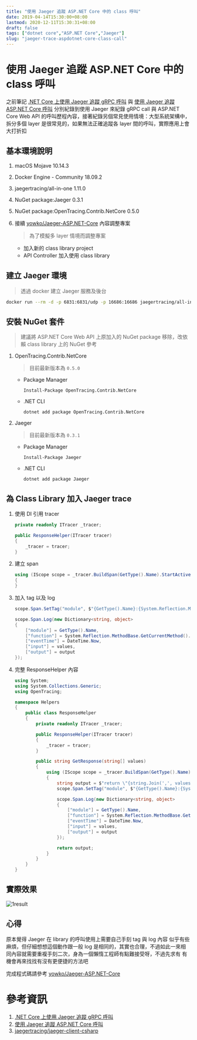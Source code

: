 ```yaml
---
title: "使用 Jaeger 追蹤 ASP.NET Core 中的 class 呼叫"
date: 2019-04-14T15:30:00+08:00
lastmod: 2020-12-11T15:30:31+08:00
draft: false
tags: ["dotnet core","ASP.NET Core","Jaeger"]
slug: "jaeger-trace-aspdotnet-core-class-call"
---
```

# 使用 Jaeger 追蹤 ASP.NET Core 中的 class 呼叫
之前筆記 [.NET Core 上使用 Jaeger 追蹤 gRPC 呼叫](/dotnet-core-jaeger-grpc/) 與 [使用 Jaeger 追蹤 ASP.NET Core 呼叫](/jaeger-trace-aspdotnet-core/) 分別紀錄到使用 Jaeger 來紀錄 gRPC call 與 ASP.NET Core Web API 的呼叫歷程內容，接著紀錄另個常見使用情境：大型系統架構中，拆分多個 layer 是很常見的，如果無法正確追蹤各 layer 間的呼叫，實際應用上會大打折扣

## 基本環境說明
1. macOS Mojave 10.14.3
2. Docker Engine - Community 18.09.2
3. jaegertracing/all-in-one 1.11.0
4. NuGet package:Jaeger 0.3.1
5. NuGet package:OpenTracing.Contrib.NetCore 0.5.0
6. 接續 [yowko/Jaeger-ASP.NET-Core](https://github.com/yowko/Jaeger-ASP.NET-Core) 內容調整專案

    > 為了模擬多 layer 情境而調整專案
    
    - 加入新的 class library project
    - API Controller 加入使用 class library 

## 建立 Jaeger 環境

> 透過 docker 建立 Jaeger 服務及後台

```bash
docker run --rm -d -p 6831:6831/udp -p 16686:16686 jaegertracing/all-in-one
```

## 安裝 NuGet 套件

> 建議將 ASP.NET Core Web API 上原加入的 NuGet package 移除，改依賴 class library 上的 NuGet 參考

1. OpenTracing.Contrib.NetCore

    > 目前最新版本為 `0.5.0`

    - Package Manager

        ```
        Install-Package OpenTracing.Contrib.NetCore
        ```

    - .NET CLI

        ```
        dotnet add package OpenTracing.Contrib.NetCore
        ```

2. Jaeger

    > 目前最新版本為 `0.3.1`

    - Package Manager
    
        ```
        Install-Package Jaeger
        ```
    
    - .NET CLI

        ```
        dotnet add package Jaeger
        ```

## 為 Class Library 加入 Jaeger trace

1. 使用 DI 引用 tracer

    ```cs
    private readonly ITracer _tracer;

    public ResponseHelper(ITracer tracer)
    {
        _tracer = tracer;
    }
    ```

2. 建立 span

    ```cs
    using (IScope scope = _tracer.BuildSpan(GetType().Name).StartActive(finishSpanOnDispose: true))
    {
    }
    ```
3. 加入 tag 以及 log

    ```cs
    scope.Span.SetTag("module", $"{GetType().Name}:{System.Reflection.MethodBase.GetCurrentMethod().Name}");

    scope.Span.Log(new Dictionary<string, object>
    {
        ["module"] = GetType().Name,
        ["function"] = System.Reflection.MethodBase.GetCurrentMethod().Name,
        ["eventTime"] = DateTime.Now,
        ["input"] = values,
        ["output"] = output
    });
    ```
4. 完整 ResponseHelper 內容

    ```cs
    using System;
    using System.Collections.Generic;
    using OpenTracing;

    namespace Helpers
    {
        public class ResponseHelper
        {
            private readonly ITracer _tracer;

            public ResponseHelper(ITracer tracer)
            {
                _tracer = tracer;
            }

            public string GetResponse(string[] values)
            {
                using (IScope scope = _tracer.BuildSpan(GetType().Name).StartActive(finishSpanOnDispose: true))
                {
                    string output = $"return \"{string.Join(',', values)}\" @ {DateTimeOffset.UtcNow}";
                    scope.Span.SetTag("module", $"{GetType().Name}:{System.Reflection.MethodBase.GetCurrentMethod().Name}");

                    scope.Span.Log(new Dictionary<string, object>
                    {
                        ["module"] = GetType().Name,
                        ["function"] = System.Reflection.MethodBase.GetCurrentMethod().Name,
                        ["eventTime"] = DateTime.Now,
                        ["input"] = values,
                        ["output"] = output
                    });

                    return output;
                }
            }
        }
    }
    ```

## 實際效果

![1result](https://user-images.githubusercontent.com/3851540/56089942-209d5800-5ecd-11e9-9fd8-69d080d775da.png)

## 心得
原本覺得 Jaeger 在 library 的呼叫使用上需要自己手刻 tag 與 log 內容  似乎有些麻煩，但仔細想想這個動作跟一般 log 是相同的，其實也合理，不過如此一來相同內容就需要重複手刻二次，身為一個懶惰工程師有點難接受呀，不過先求有  有機會再來找找有沒有更便捷的方法吧

完成程式碼請參考 [yowko/Jaeger-ASP.NET-Core](https://github.com/yowko/Jaeger-ASP.NET-Core)

# 參考資訊

1. [.NET Core 上使用 Jaeger 追蹤 gRPC 呼叫](/dotnet-core-jaeger-grpc/)
2. [使用 Jaeger 追蹤 ASP.NET Core 呼叫](/jaeger-trace-aspdotnet-core/)
3. [jaegertracing/jaeger-client-csharp](https://github.com/jaegertracing/jaeger-client-csharp)